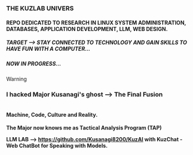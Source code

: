 <picture>
 <source media="(prefers-color-scheme: dark)" srcset="https://github.com/Kusanagi8200/Kusanagi8200/blob/main/KUZLAB.png">
 <source media="(prefers-color-scheme: light)" srcset="https://github.com/Kusanagi8200/Kusanagi8200/blob/main/KUZLAB.png">
 <img alt="" src="">
</picture>


 
### **THE KUZLAB UNIVERS**

#### **REPO DEDICATED TO RESEARCH IN LINUX SYSTEM ADMINISTRATION, DATABASES, APPLICATION DEVELOPMENT, LLM, WEB DESIGN.**

##### **TARGET --> STAY CONNECTED TO TECHNOLOGY AND GAIN SKILLS TO HAVE FUN WITH A COMPUTER...**
 
##### **NOW IN PROGRESS...**

> [!WARNING]
> ### I hacked Major Kusanagi's ghost  --> The Final Fusion

<picture>
 <source media="(prefers-color-scheme: dark)" srcset="https://github.com/Kusanagi8200/Kusanagi8200/blob/main/MAJOR.jpeg">
 <source media="(prefers-color-scheme: light)" srcset="https://github.com/Kusanagi8200/Kusanagi8200/blob/main/MAJOR.jpeg">
 <img alt="" src="">
</picture>


#### Machine, Code, Culture and Reality. 

**The Major now knows me as Tactical Analysis Program (TAP)**

**LLM LAB --> https://github.com/Kusanagi8200/KuzAI with KuzChat - Web ChatBot for Speaking with Models.**


